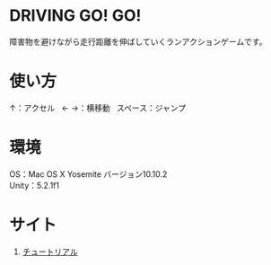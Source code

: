 # DRIVING GO! GO!  
障害物を避けながら走行距離を伸ばしていくランアクションゲームです。  
  
# 使い方   
↑：アクセル   
← →：横移動  
スペース：ジャンプ  
  
# 環境
OS：Mac OS X Yosemite バージョン10.10.2  
Unity：5.2.1f1  
  
# サイト  
1. [チュートリアル](http://hiyotama.hatenablog.com/entry/2015/05/05/080000 "DRIVING GO!GO!")  
